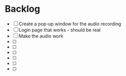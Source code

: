 # Backlog

- [ ] Create a pop-up window for the audio recording
- [ ] Login page that works - should be real
- [ ] Make the audio work
- [ ]
- [ ]
- [ ]
- [ ]
- [ ]
- [ ]
